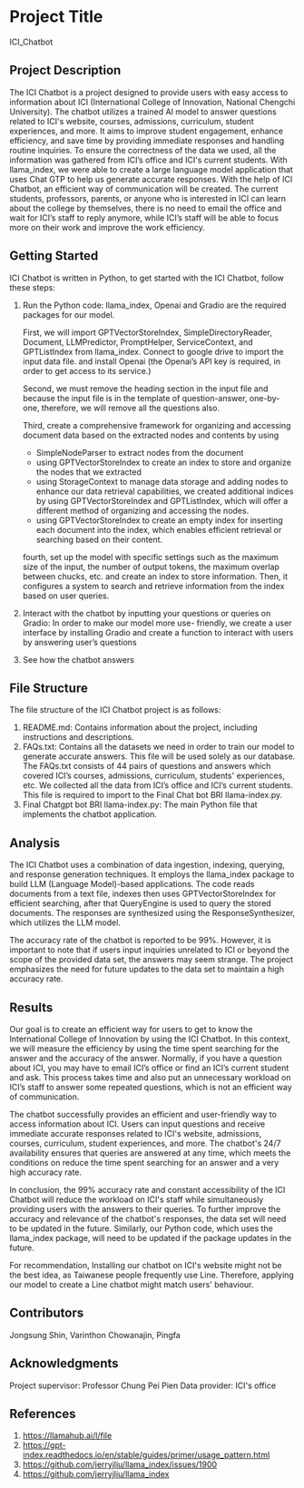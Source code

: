# Project Title

ICI_Chatbot

## Project Description

The ICI Chatbot is a project designed to provide users with easy access to information about ICI (International College of Innovation, National Chengchi University). The chatbot utilizes a trained AI model to answer questions related to ICI's website, courses, admissions, curriculum, student experiences, and more. It aims to improve student engagement, enhance efficiency, and save time by providing immediate responses and handling routine inquiries. To ensure the correctness of the data we used, all the information was gathered from ICI’s office and ICI's current students. With llama_index, we were able to create a large language model application that uses Chat GTP to help us generate accurate responses.
With the help of ICI Chatbot, an efficient way of communication will be created. The current students, professors, parents, or anyone who is interested in ICI can learn about the college by themselves, there is no need to email the office and wait for ICI’s staff to reply anymore, while ICI’s staff will be able to focus more on their work and improve the work efficiency.


## Getting Started

ICI Chatbot is written in Python, to get started with the ICI Chatbot, follow these steps: 
1. Run the Python code:
   llama_index, Openai and Gradio are the required packages for our model.

   First, we will import GPTVectorStoreIndex, SimpleDirectoryReader, Document, LLMPredictor,
   PromptHelper, ServiceContext, and GPTListIndex from llama_index. Connect to google drive to
   import the input data file. and install Openai (the Openai’s API key is required, in order
   to get access to its service.)

   Second, we must remove the heading section in the input file and because the input file is
   in the template of question-answer, one-by-one, therefore, we will remove all the questions
   also.

   Third, create a comprehensive framework for organizing and accessing document data based on
   the extracted nodes and contents by using
   - SimpleNodeParser to extract nodes from the document
   - using GPTVectorStoreIndex to create an index to store and organize the nodes that we
     extracted
   - using StorageContext to manage data storage and adding nodes to enhance our data retrieval
     capabilities, we created additional indices by using GPTVectorStoreIndex and GPTListIndex,
     which will offer a different method of organizing and accessing the nodes.
   - using GPTVectorStoreIndex to create an empty index for inserting each document into the
     index, which enables efficient retrieval or searching based on their content.
	
    fourth, set up the model with specific settings such as the maximum size of the input, the
   number of output tokens, the maximum overlap between chucks, etc. and create an index to
   store information. Then, it configures a system to search and retrieve information from the
   index based on user queries.
   
4. Interact with the chatbot by inputting your questions or queries on Gradio:
In order to make our model more use- friendly, we create a user interface by installing Gradio and create a function to interact with users by answering user’s questions

5. See how the chatbot answers



## File Structure

The file structure of the ICI Chatbot project is as follows:
1. README.md: Contains information about the project, including instructions and descriptions.
2. FAQs.txt: Contains all the datasets we need in order to train our model to generate accurate
   answers. This file will be used solely as our database. The FAQs.txt consists of 44 pairs of
   questions and answers which covered ICI’s courses, admissions, curriculum, students'
   experiences, etc. We collected all the data from ICI’s office and ICI’s current students.
   This file is required to import to the Final Chat bot BRI llama-index.py.
3. Final Chatgpt bot BRI llama-index.py: The main Python file that implements the chatbot
   application.



## Analysis

The ICI Chatbot uses a combination of data ingestion, indexing, querying, and response generation techniques. It employs the llama_index package to build LLM (Language Model)-based applications. The code reads documents from a text file, indexes then uses GPTVectorStoreIndex for efficient searching, after that QueryEngine is used to query the stored documents. The responses are synthesized using the ResponseSynthesizer, which utilizes the LLM model.

The accuracy rate of the chatbot is reported to be 99%. However, it is important to note that if users input inquiries unrelated to ICI or beyond the scope of the provided data set, the answers may seem strange. The project emphasizes the need for future updates to the data set to maintain a high accuracy rate.


## Results

Our goal is to create an efficient way for users to get to know the International College of Innovation by using the ICI Chatbot. In this context, we will measure the efficiency by using the time spent searching for the answer and the accuracy of the answer. Normally, if you have a question about ICI, you may have to email ICI’s office or find an ICI’s current student and ask. This process takes time and also put an unnecessary workload on ICI’s staff to answer some repeated questions, which is not an efficient way of communication. 

The chatbot successfully provides an efficient and user-friendly way to access information about ICI. Users can input questions and receive immediate accurate responses related to ICI's website, admissions, courses, curriculum, student experiences, and more. The chatbot's 24/7 availability ensures that queries are answered at any time, which meets the conditions on reduce the time spent searching for an answer and a very high accuracy rate. 

In conclusion, the 99% accuracy rate and constant accessibility of the ICI Chatbot will reduce the workload on ICI's staff while simultaneously providing users with the answers to their queries. To further improve the accuracy and relevance of the chatbot's responses, the data set will need to be updated in the future. Similarly, our Python code, which uses the llama_index package, will need to be updated if the package updates in the future. 

For recommendation, Installing our chatbot on ICI's website might not be the best idea, as Taiwanese people frequently use Line. Therefore, applying our model to create a Line chatbot might match users' behaviour.


## Contributors

Jongsung Shin, Varinthon Chowanajin, Pingfa

## Acknowledgments

Project supervisor: Professor Chung Pei Pien
Data provider: ICI's office

## References

1. https://llamahub.ai/l/file
2. https://gpt-index.readthedocs.io/en/stable/guides/primer/usage_pattern.html
3. https://github.com/jerryjliu/llama_index/issues/1900
4. https://github.com/jerryjliu/llama_index

